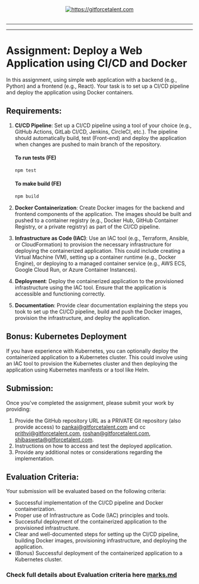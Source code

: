 <div align="center">
	<a target="_blank" href="https://gitforcetalent.com">
        <picture>
            <source media="(prefers-color-scheme: dark)" srcset="https://gitforcetalent.com/_next/image?url=%2Fimages%2Flogo-light.png&w=1920&q=75">
            <source media="(prefers-color-scheme: light)" srcset="https://gitforcetalent.com/_next/image?url=%2Fimages%2Flogo.png&w=1920&q=75">
            <img alt="https://gitforcetalent.com" src="https://gitforcetalent.com/_next/image?url=%2Fimages%2Flogo.png">
        </picture>
	</a>
    <br />
    <br />
</div>

---

---

# Assignment: Deploy a Web Application using CI/CD and Docker

In this assignment, using simple web application with a backend (e.g., Python) and a frontend (e.g., React). Your task is to set up a CI/CD pipeline and deploy the application using Docker containers.

## Requirements:

1. **CI/CD Pipeline**: Set up a CI/CD pipeline using a tool of your choice (e.g., GitHub Actions, GitLab CI/CD, Jenkins, CircleCI, etc.). The pipeline should automatically build, test (Front-end) and deploy the application when changes are pushed to main branch of the repository.

   #### To run tests (FE)

   ```bash
   npm test
   ```

   #### To make build (FE)

   ```bash
   npm build
   ```

2. **Docker Containerization**: Create Docker images for the backend and frontend components of the application. The images should be built and pushed to a container registry (e.g., Docker Hub, GitHub Container Registry, or a private registry) as part of the CI/CD pipeline.

3. **Infrastructure as Code (IAC)**: Use an IAC tool (e.g., Terraform, Ansible, or CloudFormation) to provision the necessary infrastructure for deploying the containerized application. This could include creating a Virtual Machine (VM), setting up a container runtime (e.g., Docker Engine), or deploying to a managed container service (e.g., AWS ECS, Google Cloud Run, or Azure Container Instances).

4. **Deployment**: Deploy the containerized application to the provisioned infrastructure using the IAC tool. Ensure that the application is accessible and functioning correctly.

5. **Documentation**: Provide clear documentation explaining the steps you took to set up the CI/CD pipeline, build and push the Docker images, provision the infrastructure, and deploy the application.

## Bonus: Kubernetes Deployment

If you have experience with Kubernetes, you can optionally deploy the containerized application to a Kubernetes cluster. This could involve using an IAC tool to provision the Kubernetes cluster and then deploying the application using Kubernetes manifests or a tool like Helm.

## Submission:

Once you've completed the assignment, please submit your work by providing:

1. Provide the GitHub repository URL as a PRIVATE Git repository (also provide access) to pankaj@gitforcetalent.com and cc prithvi@gitforcetalent.com, roshan@gitforcetalent.com, shibasweta@gitforcetalent.com.
2. Instructions on how to access and test the deployed application.
3. Provide any additional notes or considerations regarding the implementation.

## Evaluation Criteria:

Your submission will be evaluated based on the following criteria:

- Successful implementation of the CI/CD pipeline and Docker containerization.
- Proper use of Infrastructure as Code (IAC) principles and tools.
- Successful deployment of the containerized application to the provisioned infrastructure.
- Clear and well-documented steps for setting up the CI/CD pipeline, building Docker images, provisioning infrastructure, and deploying the application.
- (Bonus) Successful deployment of the containerized application to a Kubernetes cluster.

### Check full details about Evaluation criteria here [marks.md](MARKS.md)
